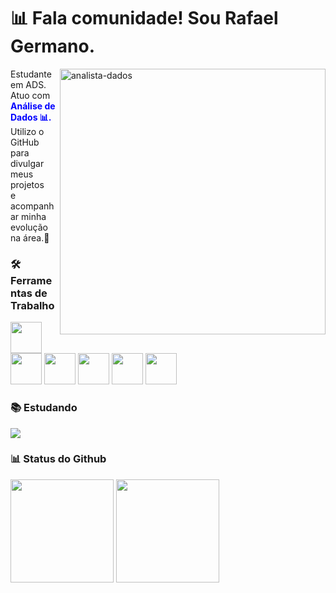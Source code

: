 #  📊 Fala comunidade! Sou Rafael Germano.

<img src="https://media.giphy.com/media/v1.Y2lkPTc5MGI3NjExcW0xY3J6eGJ1a2V4dWx4b2VlY3VqY2RlZzZ2eGJjM2R6dWZ6eCZlcD12MV9pbnRlcm5hbF9naWZfYnlfaWQmY3Q9Zw/qgQUggAC3Pfv687qPC/giphy.gif" alt="analista-dados" min-width="425px" max-width="425px" width="425px" align="right">

<p align="left">Estudante em ADS. Atuo com <strong style="color:BLUE;">Análise de Dados 📊.</strong> <br> Utilizo o GitHub para divulgar meus projetos <br>e acompanhar minha evolução na área.🚀</p>


### 🛠️ Ferramentas de Trabalho
  
<p>
  <img src="https://cdn.jsdelivr.net/gh/devicons/devicon/icons/python/python-original.svg" width="50" />
        <img src="https://cdn.jsdelivr.net/gh/devicons/devicon/icons/pandas/pandas-original.svg" width="50" />
          <img src="https://cdn.jsdelivr.net/gh/devicons/devicon/icons/numpy/numpy-original.svg" width="50" />
          <img src="https://upload.wikimedia.org/wikipedia/commons/c/cf/New_Power_BI_Logo.svg" width="50" />
          <img src="https://cdn.jsdelivr.net/gh/devicons/devicon/icons/javascript/javascript-original.svg" width="50" />
          <img src="https://cdn.jsdelivr.net/gh/devicons/devicon/icons/git/git-original.svg" width="50" />
</p>


  
### 📚 Estudando

<a href="https://skillicons.dev">
  <img src="https://skillicons.dev/icons?i=django,flask,postgres" />
</a>



### 📊 Status do Github

<div>
  <img loading="lazy" height="165em" src="https://github-readme-stats.vercel.app/api?username=RafaelGermano05&show_icons=true&theme=tokyonight&rank_icon=github&hide=issues">
  <img loading="lazy" height="165em" src="https://github-readme-stats.vercel.app/api/top-langs/?username=RafaelGermano05&theme=tokyonight&hide_progress=true&show_icons=true">
</div>
